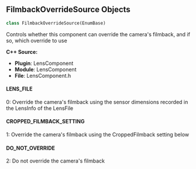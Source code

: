 ## FilmbackOverrideSource Objects

```python
class FilmbackOverrideSource(EnumBase)
```

Controls whether this component can override the camera's filmback, and if so, which override to use

**C++ Source:**

- **Plugin**: LensComponent
- **Module**: LensComponent
- **File**: LensComponent.h

<a id="unreal.FilmbackOverrideSource.LENS_FILE"></a>

#### LENS_FILE

0: Override the camera's filmback using the sensor dimensions recorded in the LensInfo of the LensFile

<a id="unreal.FilmbackOverrideSource.CROPPED_FILMBACK_SETTING"></a>

#### CROPPED_FILMBACK_SETTING

1: Override the camera's filmback using the CroppedFilmback setting below

<a id="unreal.FilmbackOverrideSource.DO_NOT_OVERRIDE"></a>

#### DO_NOT_OVERRIDE

2: Do not override the camera's filmback

<a id="unreal.DistortionSource"></a>